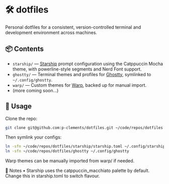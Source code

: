 # 🛠️ dotfiles

Personal dotfiles for a consistent, version-controlled terminal and development environment across machines.

## 📦 Contents

- `starship/` — [Starship](https://starship.rs) prompt configuration using the Catppuccin Mocha theme, with powerline-style segments and Nerd Font support.
- `ghostty/` — Terminal themes and profiles for [Ghostty](https://ghostty.app), symlinked to `~/.config/ghostty`.
- `warp/` — Custom themes for [Warp](https://warp.dev), backed up for manual import.
- (more coming soon...)

## 🧪 Usage

Clone the repo:

```bash
git clone git@github.com:p-clements/dotfiles.git ~/code/repos/dotfiles
```

Then symlink your configs:
```bash
ln -sfn ~/code/repos/dotfiles/starship/starship.toml ~/.config/starship.toml
ln -sfn ~/code/repos/dotfiles/ghostty ~/.config/ghostty
```
Warp themes can be manually imported from warp/ if needed.

📌 Notes
	•	Starship uses the catppuccin_macchiato palette by default. Change this in starship.toml to switch flavour.
